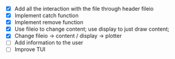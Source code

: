 - [x] Add all the interaction with the file through header fileio
- [x] Implement catch function
- [x] Implement remove function
- [x] Use fileio to change content; use display to just draw content; 
- [x] Change fileio -> content / display -> plotter
- [ ] Add information to the user
- [ ] Improve TUI
